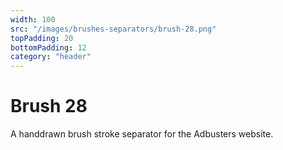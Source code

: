 ```yaml
---
width: 100
src: "/images/brushes-separators/brush-28.png"
topPadding: 20
bottomPadding: 12
category: "header"
---
```


# Brush 28

A handdrawn brush stroke separator for the Adbusters website.
